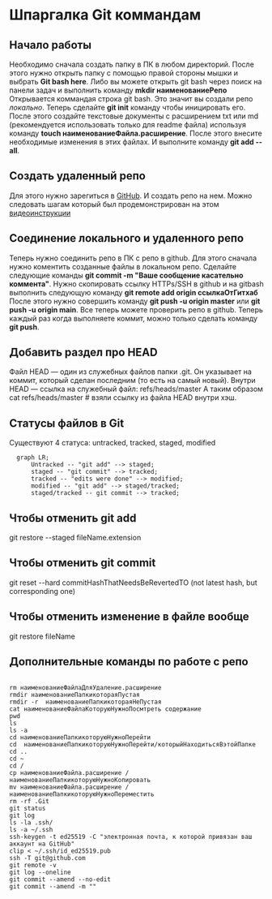 # Шпаргалка Git коммандам

## Начало работы
Необходимо сначала создать папку в ПК в любом директорий. После этого нужно открыть папку с помощью правой стороны мышки и выбрать **Git bash here**. Либо вы можете открыть git bash через поиск на панели задач и выполнить команду **mkdir наименованиеРепо**
Открывается коммандая строка git bash. Это значит вы создали репо _локально_. Теперь сделайте **git init** команду чтобы иницировать его. После этого
создайте текстовые документы с расширением txt или md (рекомендуется использовать только для readme файла) используя команду **touch наименованиеФайла.расширение**. После этого внесите необходимые изменения в этих файлах.
И выполните команду **git add --all**. 


## Создать удаленный репо

Для этого нужно зарегиться в [GitHub](www.github.com). И создать репо на нем. Можно следовать шагам который был продемонстрирован на этом [видеоинструкции](https://www.youtube.com/watch?v=u-_uGO95xco)

## Соединение локального и удаленного репо
Теперь нужно соединить репо в ПК с репо в github. Для этого сначала нужно коментить созданные файлы в локальном репо. Сделайте следующие команды **git commit -m "Ваше сообщение касательно коммента"**.
Нужно скопировать ссылку HTTPs/SSH в github и на gitbash выполнить следующую команду **git remote add origin ссылкаОтГитхаб**  После этого нужно совершить команду **git push -u origin master** или **git push -u origin main**. Все теперь можете проверить репо в github. Теперь каждый раз когда выполняете коммит, можно только сделать команду **git push**.

## Добавить раздел про HEAD
Файл HEAD — один из служебных файлов папки .git. Он указывает на коммит, который сделан последним (то есть на самый новый). Внутри HEAD — ссылка на служебный файл: refs/heads/master
А таким образом cat refs/heads/master # взяли ссылку из файла HEAD внутри хэш.

## Статусы файлов в Git
Существуют 4 статуса: untracked, tracked, staged, modified

```mermaid
  graph LR;
      Untracked -- "git add" --> staged;
      staged -- "git commit" --> tracked;
	  tracked -- "edits were done" --> modified;
	  modified -- "git add" --> staged/tracked;
	  staged/tracked -- git commit --> tracked;
```

## Чтобы отменить git add
git restore --staged fileName.extension    

## Чтобы отменить git commit
git reset --hard commitHashThatNeedsBeRevertedTO (not latest hash, but corresponding one)

## Чтобы отменить изменение в файле вообще 
git restore fileName

## Дополнительные команды по работе с репо

```

rm наименованиеФайлаДляУдаление.расширение
rmdir наименованиеПапкикотораяПустая
rmdir -r  наименованиеПапкикотораяНеПустая
cat наименованиеФайлаКоторуюНужноПосмтреть содержание
pwd
ls
ls -a
cd наименованиеПапкикоторуюНужноПерейти
cd  наименованиеПапкикоторуюНужноПерейти/которыйНаходитьсяВэтойПапке
cd ..
cd ~
cd /
cp наименованиеФайла.расширение /наименованиеПапкикоторуюНужноКопировать
mv наименованиеФайла.расширение /наименованиеПапкикоторуюНужноПереместить
rm -rf .Git
git status
git log
ls -la .ssh/
ls -a ~/.ssh 
ssh-keygen -t ed25519 -C "электронная почта, к которой привязан ваш аккаунт на GitHub"
clip < ~/.ssh/id_ed25519.pub 
ssh -T git@github.com
git remote -v
git log --oneline
git commit --amend --no-edit
git commit --amend -m ""

```


